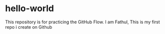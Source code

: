 # hello-world
This repository is for practicing the GitHub Flow.
I am Fathul, This is my first repo i create on Github
